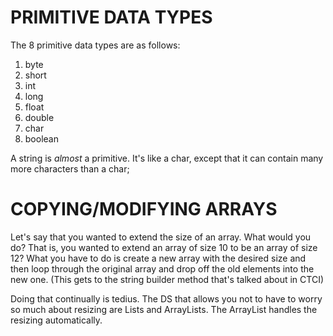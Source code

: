 # PRIMITIVE DATA TYPES

The 8 primitive data types are as follows:

1) byte
2) short
3) int 
4) long
5) float
6) double
7) char
8) boolean 

A string is _almost_ a primitive. It's like a char, except that it can contain many more characters than a char;


# COPYING/MODIFYING ARRAYS

Let's say that you wanted to extend the size of an array. What would you do? That is, you wanted to extend an array of size 10 to be an array of size 12? What you have to do is create a new array with the desired size and then loop through the original array and drop off the old elements into the new one. (This gets to the string builder method that's talked about in CTCI)

Doing that continually is tedius. The DS that allows you not to have to worry so much about resizing are Lists and ArrayLists. The ArrayList handles the resizing automatically.